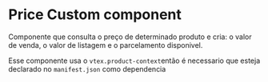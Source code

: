 # Price Custom component 
Componente que consulta o preço de determinado produto e cria: o valor de venda, o valor de listagem e o parcelamento disponivel.

Esse componente usa o `vtex.product-context`então é necessario que esteja declarado no `manifest.json` como dependencia